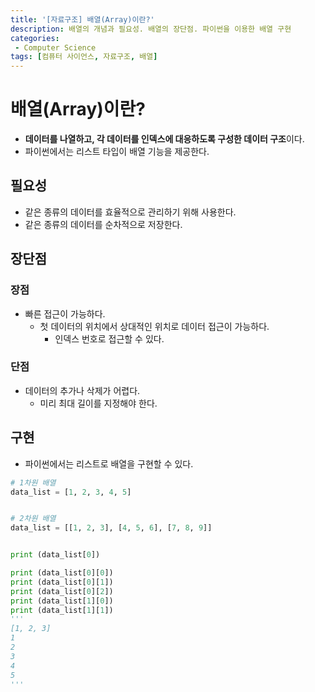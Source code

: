 ```yaml
---
title: '[자료구조] 배열(Array)이란?'
description: 배열의 개념과 필요성. 배열의 장단점. 파이썬을 이용한 배열 구현
categories:
 - Computer Science
tags: [컴퓨터 사이언스, 자료구조, 배열]
---
```


# 배열(Array)이란?
- **데이터를 나열하고, 각 데이터를 인덱스에 대응하도록 구성한 데이터 구조**이다.
- 파이썬에서는 리스트 타입이 배열 기능을 제공한다.

## 필요성
- 같은 종류의 데이터를 효율적으로 관리하기 위해 사용한다.
- 같은 종류의 데이터를 순차적으로 저장한다.

## 장단점

### 장점
- 빠른 접근이 가능하다.
    - 첫 데이터의 위치에서 상대적인 위치로 데이터 접근이 가능하다.
        - 인덱스 번호로 접근할 수 있다.

### 단점
- 데이터의 추가나 삭제가 어렵다.
    - 미리 최대 길이를 지정해야 한다.

## 구현
- 파이썬에서는 리스트로 배열을 구현할 수 있다.

```py
# 1차원 배열
data_list = [1, 2, 3, 4, 5]


# 2차원 배열
data_list = [[1, 2, 3], [4, 5, 6], [7, 8, 9]]


print (data_list[0])

print (data_list[0][0])
print (data_list[0][1])
print (data_list[0][2])
print (data_list[1][0])
print (data_list[1][1])
'''
[1, 2, 3]
1
2
3
4
5
'''
```